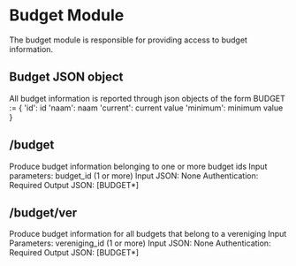 Budget Module
=============

The budget module is responsible for providing access to budget information.

Budget JSON object
---------------------
All budget information is reported through json objects of the form
BUDGET := {
	'id': id
	'naam': naam
	'current': current value
	'minimum': minimum value
}

/budget
-------
Produce budget information belonging to one or more budget ids
Input parameters:
	budget_id (1 or more)
Input JSON:
	None
Authentication:
	Required
Output JSON:
	[BUDGET*]

/budget/ver
-----------
Produce budget information for all budgets that belong to a vereniging
Input Parameters:
	vereniging_id (1 or more)
Input JSON:
	None
Authentication:
	Required
Output JSON:
	[BUDGET*]
